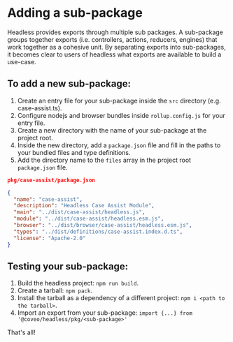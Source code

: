 # Adding a sub-package

Headless provides exports through multiple sub packages. A sub-package groups together exports (i.e. controllers, actions, reducers, engines) that work together as a cohesive unit. By separating exports into sub-packages, it becomes clear to users of headless what exports are available to build a use-case.


## To add a new sub-package:

1. Create an entry file for your sub-package inside the `src` directory (e.g. case-assist.ts).
2. Configure nodejs and browser bundles inside `rollup.config.js` for your entry file.
3. Create a new directory with the name of your sub-package at the project root.
4. Inside the new directory, add a `package.json` file and fill in the paths to your bundled files and type definitions.
5. Add the directory name to the `files` array in the project root `package.json` file.

```json
pkg/case-assist/package.json

{
  "name": "case-assist",
  "description": "Headless Case Assist Module",
  "main": "../dist/case-assist/headless.js",
  "module": "../dist/case-assist/headless.esm.js",
  "browser": "../dist/browser/case-assist/headless.esm.js",
  "types": "../dist/definitions/case-assist.index.d.ts",
  "license": "Apache-2.0"
}
```

## Testing your sub-package:

1. Build the headless project: `npm run build`.
2. Create a tarball: `npm pack`.
3. Install the tarball as a dependency of a different project: `npm i <path to the tarball>`.
4. Import an export from your sub-package: `import {...} from '@coveo/headless/pkg/<sub-package>'`


That's all!